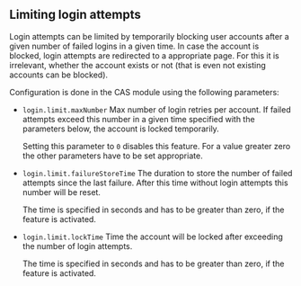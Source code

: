 ## Limiting login attempts

Login attempts can be limited by temporarily blocking user accounts after a given number of failed logins in a
given time. In case the account is blocked, login attempts are redirected to a appropriate page. For this it is
irrelevant, whether the account exists or not (that is even not existing accounts can be blocked).

Configuration is done in the CAS module using the following parameters:

* `login.limit.maxNumber` Max number of login retries per account. If failed attempts exceed this number in a given time
  specified with the parameters below, the account is locked temporarily.

  Setting this parameter to `0` disables this feature.
  For a value greater zero the other parameters have to be set appropriate.
* `login.limit.failureStoreTime` The duration to store the number of failed attempts since the last failure. After this
  time without login attempts this number will be reset.

  The time is specified in seconds and has to be greater than zero, if the feature is activated.
* `login.limit.lockTime` Time the account will be locked after exceeding the number of login attempts.

  The time is specified in seconds and has to be greater than zero, if the feature is activated.
